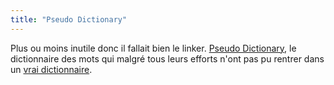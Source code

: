 ```yaml
---
title: "Pseudo Dictionary"
---
```


Plus ou moins inutile donc il fallait bien le linker. [Pseudo
Dictionary](http://www.pseudodictionary.com/), le dictionnaire des mots qui
malgré tous leurs efforts n'ont pas pu rentrer dans un [vrai
dictionnaire](http://www.merriam-webster.com/).

